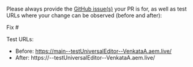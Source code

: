 Please always provide the [GitHub issue(s)](../issues) your PR is for, as well as test URLs where your change can be observed (before and after):

Fix #<gh-issue-id>

Test URLs:
- Before: https://main--testUniversalEditor--VenkataA.aem.live/
- After: https://<branch>--testUniversalEditor--VenkataA.aem.live/
